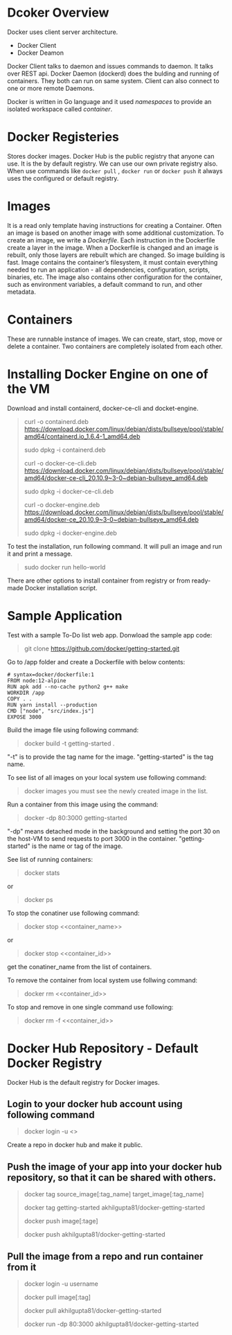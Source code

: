 # Dcoker Overview
Docker uses client server architecture. 
- Docker Client
- Docker Deamon

Docker Client talks to daemon and issues commands to daemon. It talks over REST api.
Docker Daemon (dockerd) does the bulding and running of containers.
They both can run on same system.
Client can also connect to one or more remote Daemons.

Docker is written in Go language and it used *namespaces* to provide an isolated workspace called *container*.

# Docker Registeries
Stores docker images. 
Docker Hub is the public registry that anyone can use.
It is the by default registry.
We can use our own private registry also.
When use commands like `docker pull` ,  `docker run` or `docker push`  it always uses the configured or default registry.

# Images
It is a read only template having instructions for creating a Container.
Often an image is based on another image with some additional customization.
To create an image, we write a *Dockerfile*. Each instruction in the Dockerfile create a layer in the image. 
When a Dockerfile is changed and an image is rebuilt, only those layers are rebuilt which are changed. So image building is fast.
Image contains the container’s filesystem, it must contain everything needed to run an application - all dependencies, configuration, scripts, binaries, etc. The image also contains other configuration for the container, such as environment variables, a default command to run, and other metadata.

# Containers
These are runnable instance of images.
We can create, start, stop, move or delete a container.
Two containers are completely isolated from each other.

# Installing Docker Engine on one of the VM
Download and install containerd, docker-ce-cli and docket-engine.

> curl -o containerd.deb https://download.docker.com/linux/debian/dists/bullseye/pool/stable/amd64/containerd.io_1.6.4-1_amd64.deb
> 
> sudo dpkg -i containerd.deb
> 
>curl -o docker-ce-cli.deb https://download.docker.com/linux/debian/dists/bullseye/pool/stable/amd64/docker-ce-cli_20.10.9~3-0~debian-bullseye_amd64.deb
>
>sudo dpkg -i docker-ce-cli.deb 
>
> curl -o docker-engine.deb https://download.docker.com/linux/debian/dists/bullseye/pool/stable/amd64/docker-ce_20.10.9~3-0~debian-bullseye_amd64.deb
> 
> sudo dpkg -i docker-engine.deb

To test the installation, run following command. It will pull an image and run it and print a message.
> sudo docker run hello-world

There are other options to install container from registry or from ready-made Docker installation script.

# Sample Application 
Test with a sample To-Do list web app.
Donwload the sample app code:
> git clone https://github.com/docker/getting-started.git

Go to /app folder and create a Dockerfile with below contents:
```
# syntax=docker/dockerfile:1
FROM node:12-alpine
RUN apk add --no-cache python2 g++ make
WORKDIR /app
COPY . .
RUN yarn install --production
CMD ["node", "src/index.js"]
EXPOSE 3000
```

Build the image file using following command:
> docker build -t getting-started .

"-t" is to provide the tag name for the image.
"getting-started" is the tag name.

To see list of all images on your local system use following command:
> docker images
you must see the newly created image in the list.

Run a container from this image using the command:
> docker -dp 80:3000 getting-started

"-dp" means detached mode in the background and setting the port 30 on the host-VM to send requests to port 3000 in the container.
"getting-started"  is the name or tag of the image.

See list of running containers:
> docker stats 

or 

> docker ps

To stop the conatiner use following command:
> docker stop <<container_name>>

or 

> docker stop <<container_id>>

get the conatiner_name from the list of containers.

To remove the container from local system use follwing command:
> docker rm <<container_id>>

To stop and remove in one single command use following:
> docker rm -f <<container_id>>


# Docker Hub Repository - Default Docker Registry
Docker Hub is the default registry for Docker images.

## Login to your docker hub account using following command
> docker login -u <<user name>>
  
Create a repo in docker hub and make it public.

  
## Push the image of your app into your docker hub repository, so that it can be shared with others. 
> docker tag source_image[:tag_name] target_image[:tag_name]
>
> docker tag getting-started akhilgupta81/docker-getting-started
> 
> docker push image[:tage]
>
> docker push akhilgupta81/docker-getting-started
  
## Pull the image from a repo and run container from it
> docker login -u username
>
> docker pull image[:tag]
>
> docker pull akhilgupta81/docker-getting-started
>
> docker run -dp 80:3000 akhilgupta81/docker-getting-started
